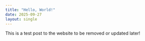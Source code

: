```yaml
---
title: "Hello, World!"
date: 2025-09-27
layout: single
---
```


This is a test post to the website to be removed or updated later!